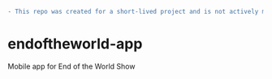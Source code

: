 ```diff
- This repo was created for a short-lived project and is not actively maintained
```

endoftheworld-app
=================

Mobile app for End of the World Show
